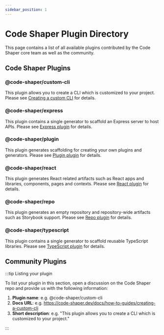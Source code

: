 ```yaml
---
sidebar_position: 1
---
```


# Code Shaper Plugin Directory

This page contains a list of all available plugins contributed by the Code
Shaper core team as well as the community.

## Code Shaper Plugins

### @code-shaper/custom-cli

This plugin allows you to create a CLI which is customized to your project.
Please see [Creating a custom CLI](../how-to-guides/creating-a-custom-cli) for
details.

### @code-shaper/express

This plugin contains a single generator to scaffold an Express server to host
APIs. Please see [Express plugin](../reference/express-plugin.md) for details.

### @code-shaper/plugin

This plugin generates scaffolding for creating your own plugins and generators.
Please see [Plugin plugin](../getting-started/writing-a-custom-generator.md) for
details.

### @code-shaper/react

This plugin generates React related artifacts such as React apps and libraries,
components, pages and contexts. Please see
[React plugin](../reference/react-plugin.md) for details.

### @code-shaper/repo

This plugin generates an empty repository and repository-wide artifacts such as
Storybook support. Please see [Repo plugin](../reference/repo-plugin.md) for
details.

### @code-shaper/typescript

This plugin contains a single generator to scaffold reusable TypeScript
libraries. Please see [TypeScript plugin](../reference/typescript-plugin.md) for
details.

## Community Plugins

:::tip Listing your plugin

To list your plugin in this section, open a discussion on the Code Shaper repo
and provide us with the following information:

1. **Plugin name**: e.g. @code-shaper/custom-cli
2. **Docs URL**: e.g.
   https://code-shaper.dev/docs/how-to-guides/creating-a-custom-cli
3. **Short description**: e.g. "This plugin allows you to create a CLI which is
   customized to your project."

:::
